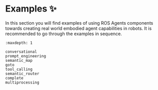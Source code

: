 # Examples ✨

In this section you will find examples of using ROS Agents components towards creating real world embodied agent capabilities in robots. It is recommended to go through the examples in sequence.

```{toctree}
:maxdepth: 1

conversational
prompt_engineering
semantic_map
goto
tool_calling
semantic_router
complete
multiprocessing
```
